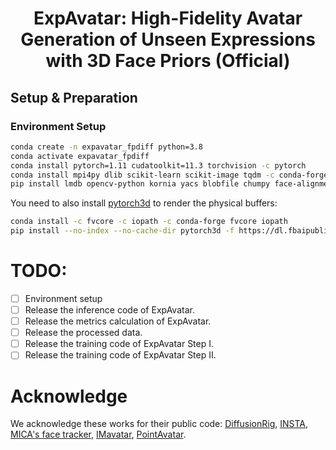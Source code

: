 <div align="center">
  
# ExpAvatar: High-Fidelity Avatar Generation of Unseen Expressions with 3D Face Priors (Official)

</div>

## Setup & Preparation

### Environment Setup

```bash
conda create -n expavatar_fpdiff python=3.8
conda activate expavatar_fpdiff
conda install pytorch=1.11 cudatoolkit=11.3 torchvision -c pytorch
conda install mpi4py dlib scikit-learn scikit-image tqdm -c conda-forge
pip install lmdb opencv-python kornia yacs blobfile chumpy face-alignment==1.3.4
```

You need to also install [pytorch3d](https://github.com/facebookresearch/pytorch3d) to render the physical buffers:

```bash
conda install -c fvcore -c iopath -c conda-forge fvcore iopath
pip install --no-index --no-cache-dir pytorch3d -f https://dl.fbaipublicfiles.com/pytorch3d/packaging/wheels/py38_cu113_pyt1110/download.html
```

# TODO:
- [ ] Environment setup
- [ ] Release the inference code of ExpAvatar.
- [ ] Release the metrics calculation of ExpAvatar.
- [ ] Release the processed data.
- [ ] Release the training code of ExpAvatar Step I.
- [ ] Release the training code of ExpAvatar Step II.

# Acknowledge
We acknowledge these works for their public code: [DiffusionRig](https://github.com/adobe-research/diffusion-rig), [INSTA](https://github.com/Zielon/INSTA-pytorch), [MICA's face tracker](https://github.com/Zielon/metrical-tracker), [IMavatar](https://github.com/zhengyuf/IMavatar), [PointAvatar](https://github.com/zhengyuf/PointAvatar).

